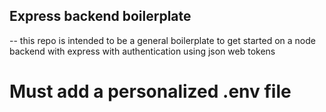## Express backend boilerplate

-- this repo is intended to be a general boilerplate to get started on a node backend with express with authentication using json web tokens

# Must add a personalized .env file